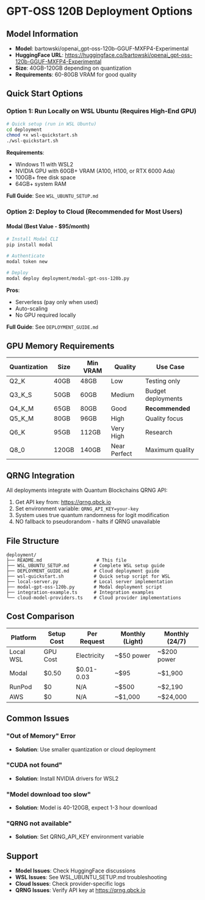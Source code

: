 # GPT-OSS 120B Deployment Options

## Model Information
- **Model**: bartowski/openai_gpt-oss-120b-GGUF-MXFP4-Experimental
- **HuggingFace URL**: https://huggingface.co/bartowski/openai_gpt-oss-120b-GGUF-MXFP4-Experimental
- **Size**: 40GB-120GB depending on quantization
- **Requirements**: 60-80GB VRAM for good quality

## Quick Start Options

### Option 1: Run Locally on WSL Ubuntu (Requires High-End GPU)

```bash
# Quick setup (run in WSL Ubuntu)
cd deployment
chmod +x wsl-quickstart.sh
./wsl-quickstart.sh
```

**Requirements**:
- Windows 11 with WSL2
- NVIDIA GPU with 60GB+ VRAM (A100, H100, or RTX 6000 Ada)
- 100GB+ free disk space
- 64GB+ system RAM

**Full Guide**: See `WSL_UBUNTU_SETUP.md`

### Option 2: Deploy to Cloud (Recommended for Most Users)

#### Modal (Best Value - $95/month)
```bash
# Install Modal CLI
pip install modal

# Authenticate
modal token new

# Deploy
modal deploy deployment/modal-gpt-oss-120b.py
```

**Pros**: 
- Serverless (pay only when used)
- Auto-scaling
- No GPU required locally

**Full Guide**: See `DEPLOYMENT_GUIDE.md`

## GPU Memory Requirements

| Quantization | Size | Min VRAM | Quality | Use Case |
|-------------|------|----------|---------|----------|
| Q2_K | 40GB | 48GB | Low | Testing only |
| Q3_K_S | 50GB | 60GB | Medium | Budget deployments |
| Q4_K_M | 65GB | 80GB | Good | **Recommended** |
| Q5_K_M | 80GB | 96GB | High | Quality focus |
| Q6_K | 95GB | 112GB | Very High | Research |
| Q8_0 | 120GB | 140GB | Near Perfect | Maximum quality |

## QRNG Integration

All deployments integrate with Quantum Blockchains QRNG API:
1. Get API key from: https://qrng.qbck.io
2. Set environment variable: `QRNG_API_KEY=your-key`
3. System uses true quantum randomness for logit modification
4. NO fallback to pseudorandom - halts if QRNG unavailable

## File Structure

```
deployment/
├── README.md                    # This file
├── WSL_UBUNTU_SETUP.md         # Complete WSL setup guide
├── DEPLOYMENT_GUIDE.md         # Cloud deployment guide
├── wsl-quickstart.sh           # Quick setup script for WSL
├── local-server.py             # Local server implementation
├── modal-gpt-oss-120b.py       # Modal deployment script
├── integration-example.ts      # Integration examples
└── cloud-model-providers.ts    # Cloud provider implementations
```

## Cost Comparison

| Platform | Setup Cost | Per Request | Monthly (Light) | Monthly (24/7) |
|----------|------------|-------------|-----------------|----------------|
| Local WSL | GPU Cost | Electricity | ~$50 power | ~$200 power |
| Modal | $0.50 | $0.01-0.03 | ~$95 | ~$1,900 |
| RunPod | $0 | N/A | ~$500 | ~$2,190 |
| AWS | $0 | N/A | ~$1,000 | ~$24,000 |

## Common Issues

### "Out of Memory" Error
- **Solution**: Use smaller quantization or cloud deployment

### "CUDA not found"
- **Solution**: Install NVIDIA drivers for WSL2

### "Model download too slow"
- **Solution**: Model is 40-120GB, expect 1-3 hour download

### "QRNG not available"
- **Solution**: Set QRNG_API_KEY environment variable

## Support

- **Model Issues**: Check HuggingFace discussions
- **WSL Issues**: See WSL_UBUNTU_SETUP.md troubleshooting
- **Cloud Issues**: Check provider-specific logs
- **QRNG Issues**: Verify API key at https://qrng.qbck.io